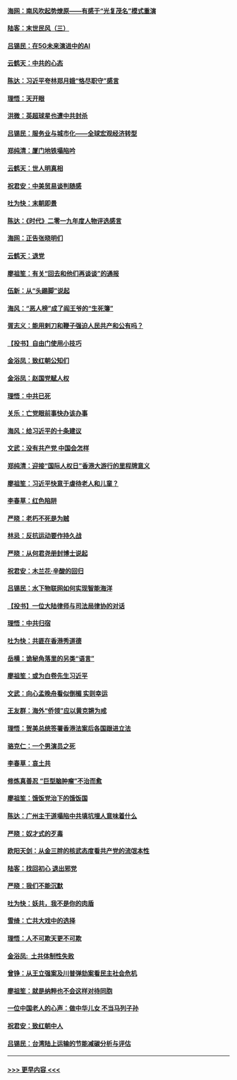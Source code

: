 #### [海网：南风吹起势燎原——有感于“光复茂名”模式重演](../pages/nsc993/n11732308.md?t=12201755) 
#### [陆客：末世民风（三）](../pages/nsc993/n11732211.md?t=12201755) 
#### [吕锡民：在5G未来演进中的AI](../pages/nsc993/n11730010.md?t=12201755) 
#### [云鹤天：中共的心态](../pages/nsc993/n11729906.md?t=12201755) 
#### [陈达：习近平夸林郑月娥“恪尽职守”感言](../pages/nsc993/n11729881.md?t=12201755) 
#### [理悟：天开眼](../pages/nsc993/n11729699.md?t=12201755) 
#### [洪微：英超球星也遭中共封杀](../pages/nsc993/n11727243.md?t=12201755) 
#### [吕锡民：服务业与城市化——全球宏观经济转型](../pages/nsc993/n11725845.md?t=12201755) 
#### [郑纯清：厦门地铁塌陷吟](../pages/nsc993/n11725813.md?t=12201755) 
#### [云鹤天：世人明真相](../pages/nsc993/n11725621.md?t=12201755) 
#### [祝君安：中美贸易谈判随感](../pages/nsc993/n11725609.md?t=12201755) 
#### [吐为快：末朝即景](../pages/nsc993/n11723365.md?t=12201755) 
#### [陈达：《时代》二零一九年度人物评选感言](../pages/nsc993/n11723337.md?t=12201755) 
#### [海网：正告张晓明们](../pages/nsc993/n11723228.md?t=12201755) 
#### [云鹤天：退党](../pages/nsc993/n11723056.md?t=12201755) 
#### [廖祖笙：有关“回去和他们再谈谈”的通报](../pages/nsc993/n11722442.md?t=12201755) 
#### [伍新：从“头踢脚”说起](../pages/nsc993/n11722429.md?t=12201755) 
#### [海风：“恶人榜”成了阎王爷的“生死簿”](../pages/nsc993/n11722272.md?t=12201755) 
#### [胥志义：能用剌刀和鞭子强迫人民共产和公有吗？](../pages/nsc993/n11720569.md?t=12201755) 
#### [【投书】自由门使用小技巧](../pages/nsc993/n11720180.md?t=12201755) 
#### [金浴凤：致红朝公知们](../pages/nsc993/n11720563.md?t=12201755) 
#### [金浴凤：赵国党赋人权](../pages/nsc993/n11720533.md?t=12201755) 
#### [理悟：中共已死](../pages/nsc993/n11720233.md?t=12201755) 
#### [关乐：亡党眼前事快办该办事](../pages/nsc993/n11719160.md?t=12201755) 
#### [海风：给习近平的十条建议](../pages/nsc993/n11717616.md?t=12201755) 
#### [文武：没有共产党 中国会怎样](../pages/nsc993/n11717584.md?t=12201755) 
#### [郑纯清：迎接“国际人权日”香港大游行的里程牌意义](../pages/nsc993/n11717417.md?t=12201755) 
#### [廖祖笙：习近平快意于虐待老人和儿童？](../pages/nsc993/n11715313.md?t=12201755) 
#### [李春草：红色陷阱](../pages/nsc993/n11715029.md?t=12201755) 
#### [严晓：老朽不死是为贼](../pages/nsc993/n11712910.md?t=12201755) 
#### [林忌：反抗运动要作持久战](../pages/nsc993/n11712623.md?t=12201755) 
#### [严晓：从何君尧册封博士说起](../pages/nsc993/n11712465.md?t=12201755) 
#### [祝君安：木兰花·辛酸的回归](../pages/nsc993/n11712381.md?t=12201755) 
#### [吕锡民：水下物联网如何实现智能海洋](../pages/nsc993/n11711158.md?t=12201755) 
#### [【投书】一位大陆律师与司法局律协的对话](../pages/nsc993/n11709675.md?t=12201755) 
#### [理悟：中共归宿](../pages/nsc993/n11710059.md?t=12201755) 
#### [吐为快：共匪在香港秀道德](../pages/nsc993/n11709979.md?t=12201755) 
#### [岳横：诡秘角落里的另类“语言”](../pages/nsc993/n11709792.md?t=12201755) 
#### [廖祖笙：或为白卷先生习近平](../pages/nsc993/n11708330.md?t=12201755) 
#### [文武：向心孟晚舟看似倒楣 实则幸运](../pages/nsc993/n11708236.md?t=12201755) 
#### [王友群：海外“侨领”应以黄克锵为戒](../pages/nsc993/n11706176.md?t=12201755) 
#### [理悟：贺美总统签署香港法案后各国跟进立法](../pages/nsc993/n11706853.md?t=12201755) 
#### [骆克仁：一个男演员之死](../pages/nsc993/n11706677.md?t=12201755) 
#### [李春草：哀土共](../pages/nsc993/n11706255.md?t=12201755) 
#### [修炼真善忍 “巨型脑肿瘤”不治而愈](../pages/nsc993/n11705340.md?t=12201755) 
#### [廖祖笙：饿饭党治下的饿饭国](../pages/nsc993/n11705085.md?t=12201755) 
#### [陈达：广州主干道塌陷中共填坑埋人意味着什么](../pages/nsc993/n11705046.md?t=12201755) 
#### [严晓：奴才式的歹毒](../pages/nsc993/n11704826.md?t=12201755) 
#### [欧阳天剑：从金三胖的核武态度看共产党的流氓本性](../pages/nsc993/n11702238.md?t=12201755) 
#### [陆客：找回初心 退出邪党](../pages/nsc993/n11702213.md?t=12201755) 
#### [严晓：我们不能沉默](../pages/nsc993/n11702110.md?t=12201755) 
#### [吐为快：妖共，我不是你的肉盾](../pages/nsc993/n11701366.md?t=12201755) 
#### [雪绮：亡共大戏中的选择](../pages/nsc993/n11699922.md?t=12201755) 
#### [理悟：人不可欺天更不可欺](../pages/nsc993/n11699657.md?t=12201755) 
#### [金浴凤:  土共体制性失败](../pages/nsc993/n11699361.md?t=12201755) 
#### [曾铮：从王立强案及川普弹劾案看民主社会危机](../pages/nsc993/n11699318.md?t=12201755) 
#### [廖祖笙：就是纳粹也不会这样对待同胞](../pages/nsc993/n11697658.md?t=12201755) 
#### [一位中国老人的心声：做中华儿女 不当马列子孙](../pages/nsc993/n11697525.md?t=12201755) 
#### [祝君安：致红朝中人](../pages/nsc993/n11697518.md?t=12201755) 
#### [吕锡民：台湾陆上运输的节能减碳分析与评估](../pages/nsc993/n11694983.md?t=12201755) 

----
#### [ >>> 更早内容 <<< ](../indexes/nsc993-earlier.md)
